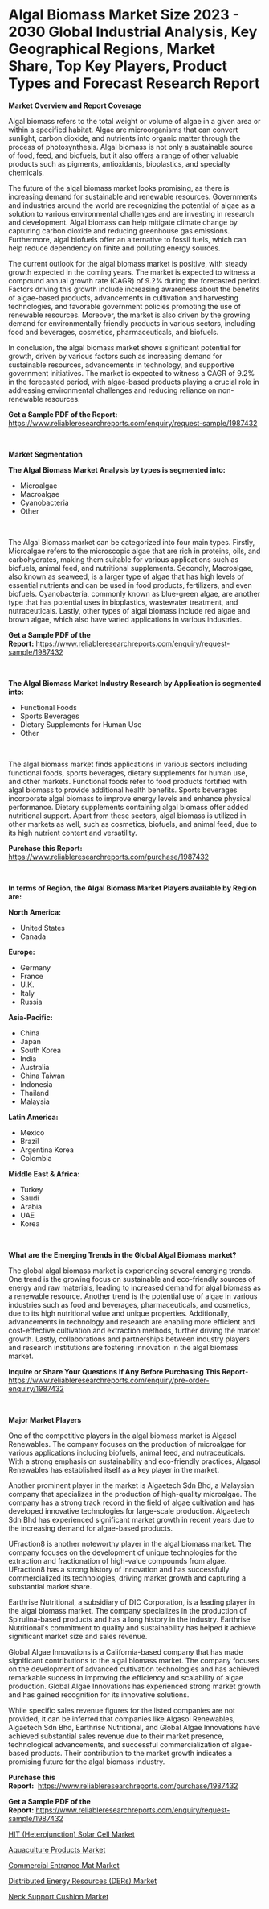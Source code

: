 <p><h1>Algal Biomass Market Size 2023 - 2030 Global Industrial Analysis, Key Geographical Regions, Market Share, Top Key Players, Product Types and Forecast Research Report</h1></p><p><strong>Market Overview and Report Coverage</strong></p>
<p><p>Algal biomass refers to the total weight or volume of algae in a given area or within a specified habitat. Algae are microorganisms that can convert sunlight, carbon dioxide, and nutrients into organic matter through the process of photosynthesis. Algal biomass is not only a sustainable source of food, feed, and biofuels, but it also offers a range of other valuable products such as pigments, antioxidants, bioplastics, and specialty chemicals.</p><p>The future of the algal biomass market looks promising, as there is increasing demand for sustainable and renewable resources. Governments and industries around the world are recognizing the potential of algae as a solution to various environmental challenges and are investing in research and development. Algal biomass can help mitigate climate change by capturing carbon dioxide and reducing greenhouse gas emissions. Furthermore, algal biofuels offer an alternative to fossil fuels, which can help reduce dependency on finite and polluting energy sources.</p><p>The current outlook for the algal biomass market is positive, with steady growth expected in the coming years. The market is expected to witness a compound annual growth rate (CAGR) of 9.2% during the forecasted period. Factors driving this growth include increasing awareness about the benefits of algae-based products, advancements in cultivation and harvesting technologies, and favorable government policies promoting the use of renewable resources. Moreover, the market is also driven by the growing demand for environmentally friendly products in various sectors, including food and beverages, cosmetics, pharmaceuticals, and biofuels.</p><p>In conclusion, the algal biomass market shows significant potential for growth, driven by various factors such as increasing demand for sustainable resources, advancements in technology, and supportive government initiatives. The market is expected to witness a CAGR of 9.2% in the forecasted period, with algae-based products playing a crucial role in addressing environmental challenges and reducing reliance on non-renewable resources.</p></p>
<p><strong>Get a Sample PDF of the Report:</strong> <a href="https://www.reliableresearchreports.com/enquiry/request-sample/1987432">https://www.reliableresearchreports.com/enquiry/request-sample/1987432</a></p>
<p>&nbsp;</p>
<p><strong>Market Segmentation</strong></p>
<p><strong>The Algal Biomass Market Analysis by types is segmented into:</strong></p>
<p><ul><li>Microalgae</li><li>Macroalgae</li><li>Cyanobacteria</li><li>Other</li></ul></p>
<p>&nbsp;</p>
<p><p>The Algal Biomass market can be categorized into four main types. Firstly, Microalgae refers to the microscopic algae that are rich in proteins, oils, and carbohydrates, making them suitable for various applications such as biofuels, animal feed, and nutritional supplements. Secondly, Macroalgae, also known as seaweed, is a larger type of algae that has high levels of essential nutrients and can be used in food products, fertilizers, and even biofuels. Cyanobacteria, commonly known as blue-green algae, are another type that has potential uses in bioplastics, wastewater treatment, and nutraceuticals. Lastly, other types of algal biomass include red algae and brown algae, which also have varied applications in various industries.</p></p>
<p><strong>Get a Sample PDF of the Report:</strong>&nbsp;<a href="https://www.reliableresearchreports.com/enquiry/request-sample/1987432">https://www.reliableresearchreports.com/enquiry/request-sample/1987432</a></p>
<p>&nbsp;</p>
<p><strong>The Algal Biomass Market Industry Research by Application is segmented into:</strong></p>
<p><ul><li>Functional Foods</li><li>Sports Beverages</li><li>Dietary Supplements for Human Use</li><li>Other</li></ul></p>
<p>&nbsp;</p>
<p><p>The algal biomass market finds applications in various sectors including functional foods, sports beverages, dietary supplements for human use, and other markets. Functional foods refer to food products fortified with algal biomass to provide additional health benefits. Sports beverages incorporate algal biomass to improve energy levels and enhance physical performance. Dietary supplements containing algal biomass offer added nutritional support. Apart from these sectors, algal biomass is utilized in other markets as well, such as cosmetics, biofuels, and animal feed, due to its high nutrient content and versatility.</p></p>
<p><strong>Purchase this Report:</strong>&nbsp; <a href="https://www.reliableresearchreports.com/purchase/1987432">https://www.reliableresearchreports.com/purchase/1987432</a></p>
<p>&nbsp;</p>
<p><strong>In terms of Region, the Algal Biomass Market Players available by Region are:</strong></p>
<p>
    <p> <strong> North America: </strong>
        <ul>
            <li>United States</li>
            <li>Canada</li>
        </ul>
        </p> 
    <p> <strong> Europe: </strong>
        <ul>
            <li>Germany</li>
            <li>France</li>
            <li>U.K.</li>
            <li>Italy</li>
            <li>Russia</li>
        </ul>
        </p> 
    <p> <strong> Asia-Pacific: </strong>
        <ul>
            <li>China</li>
            <li>Japan</li>
            <li>South Korea</li>
            <li>India</li>
            <li>Australia</li>
            <li>China Taiwan</li>
            <li>Indonesia</li>
            <li>Thailand</li>
            <li>Malaysia</li>
        </ul>
        </p> 
    <p> <strong> Latin America: </strong>
        <ul>
            <li>Mexico</li>
            <li>Brazil</li>
            <li>Argentina Korea</li>
            <li>Colombia</li>
        </ul>
        </p> 
    <p> <strong> Middle East & Africa: </strong>
        <ul>
            <li>Turkey</li>
            <li>Saudi</li>
            <li>Arabia</li>
            <li>UAE</li>
            <li>Korea</li>
        </ul>
    </p>
    </p>
<p>&nbsp;</p>
<p><strong>What are the Emerging Trends in the Global Algal Biomass market?</strong></p>
<p><p>The global algal biomass market is experiencing several emerging trends. One trend is the growing focus on sustainable and eco-friendly sources of energy and raw materials, leading to increased demand for algal biomass as a renewable resource. Another trend is the potential use of algae in various industries such as food and beverages, pharmaceuticals, and cosmetics, due to its high nutritional value and unique properties. Additionally, advancements in technology and research are enabling more efficient and cost-effective cultivation and extraction methods, further driving the market growth. Lastly, collaborations and partnerships between industry players and research institutions are fostering innovation in the algal biomass market.</p></p>
<p><strong>Inquire or Share Your Questions If Any Before Purchasing This Report</strong>- <a href="https://www.reliableresearchreports.com/enquiry/pre-order-enquiry/1987432">https://www.reliableresearchreports.com/enquiry/pre-order-enquiry/1987432</a></p>
<p>&nbsp;</p>
<p><strong>Major Market Players</strong></p>
<p><p>One of the competitive players in the algal biomass market is Algasol Renewables. The company focuses on the production of microalgae for various applications including biofuels, animal feed, and nutraceuticals. With a strong emphasis on sustainability and eco-friendly practices, Algasol Renewables has established itself as a key player in the market.</p><p>Another prominent player in the market is Algaetech Sdn Bhd, a Malaysian company that specializes in the production of high-quality microalgae. The company has a strong track record in the field of algae cultivation and has developed innovative technologies for large-scale production. Algaetech Sdn Bhd has experienced significant market growth in recent years due to the increasing demand for algae-based products.</p><p>UFraction8 is another noteworthy player in the algal biomass market. The company focuses on the development of unique technologies for the extraction and fractionation of high-value compounds from algae. UFraction8 has a strong history of innovation and has successfully commercialized its technologies, driving market growth and capturing a substantial market share.</p><p>Earthrise Nutritional, a subsidiary of DIC Corporation, is a leading player in the algal biomass market. The company specializes in the production of Spirulina-based products and has a long history in the industry. Earthrise Nutritional's commitment to quality and sustainability has helped it achieve significant market size and sales revenue.</p><p>Global Algae Innovations is a California-based company that has made significant contributions to the algal biomass market. The company focuses on the development of advanced cultivation technologies and has achieved remarkable success in improving the efficiency and scalability of algae production. Global Algae Innovations has experienced strong market growth and has gained recognition for its innovative solutions.</p><p>While specific sales revenue figures for the listed companies are not provided, it can be inferred that companies like Algasol Renewables, Algaetech Sdn Bhd, Earthrise Nutritional, and Global Algae Innovations have achieved substantial sales revenue due to their market presence, technological advancements, and successful commercialization of algae-based products. Their contribution to the market growth indicates a promising future for the algal biomass industry.</p></p>
<p><strong>Purchase this Report:</strong>&nbsp;&nbsp;<a href="https://www.reliableresearchreports.com/purchase/1987432">https://www.reliableresearchreports.com/purchase/1987432</a></p>
<p></p>
<p><strong>Get a Sample PDF of the Report:</strong>&nbsp;<a href="https://www.reliableresearchreports.com/enquiry/request-sample/1987432">https://www.reliableresearchreports.com/enquiry/request-sample/1987432</a></p>
<p><p><a href="https://www.linkedin.com/pulse/hit-heterojunction-solar-cell-market-insights-players-forecast-dqqyf/">HIT (Heterojunction) Solar Cell Market</a></p><p><a href="https://github.com/JameTravis/Market-Research-Report-List-2/blob/main/aquaculture-products-market.md">Aquaculture Products Market</a></p><p><a href="https://medium.com/@yvettelesch/commercial-entrance-mat-nbsp-market-focuses-on-market-share-size-and-projected-forecast-till-2030-bcbbd9b2d9bf">Commercial Entrance Mat Market</a></p><p><a href="https://www.linkedin.com/pulse/decoding-distributed-energy-resources-ders-market-deep-kli6f/">Distributed Energy Resources (DERs) Market</a></p><p><a href="https://medium.com/@marlonblick/neck-support-cushion-market-the-key-to-successful-business-strategy-forecast-till-2030-e5395f68c1fe">Neck Support Cushion Market</a></p></p>